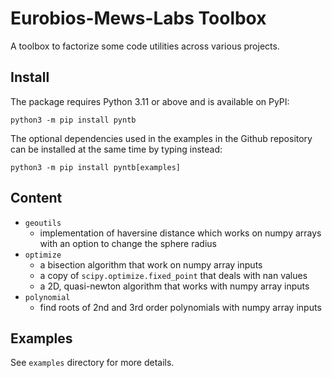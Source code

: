 # Eurobios-Mews-Labs Toolbox

A toolbox to factorize some code utilities across various projects.

## Install

The package requires Python 3.11 or above and is available on PyPI:

```
python3 -m pip install pyntb
```

The optional dependencies used in the examples in the Github repository can be installed at the same time by typing
instead:

```
python3 -m pip install pyntb[examples]
```

## Content

- `geoutils`
    - implementation of haversine distance which works on numpy arrays with an option to change the sphere radius
- `optimize`
    - a bisection algorithm that work on numpy array inputs
    - a copy of `scipy.optimize.fixed_point` that deals with nan values
    - a 2D, quasi-newton algorithm that works with numpy array inputs
- `polynomial`
    - find roots of 2nd and 3rd order polynomials with numpy array inputs

## Examples

See `examples` directory for more details.
